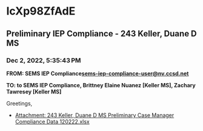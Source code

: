 # IcXp98ZfAdE
## Preliminary IEP Compliance - 243 Keller, Duane D MS
### Dec 2, 2022, 5:35:43 PM
**FROM: SEMS IEP Compliance<sems-iep-compliance-user@nv.ccsd.net>**

**TO: to SEMS IEP Compliance, Brittney Elaine Nuanez [Keller MS], Zachary Tawresey [Keller MS]**


Greetings, 





* [Attachment: 243 Keller, Duane D MS Preliminary Case Manager Compliance Data 120222.xlsx](IcXp98ZfAdE-attachment-1.xlsx)
